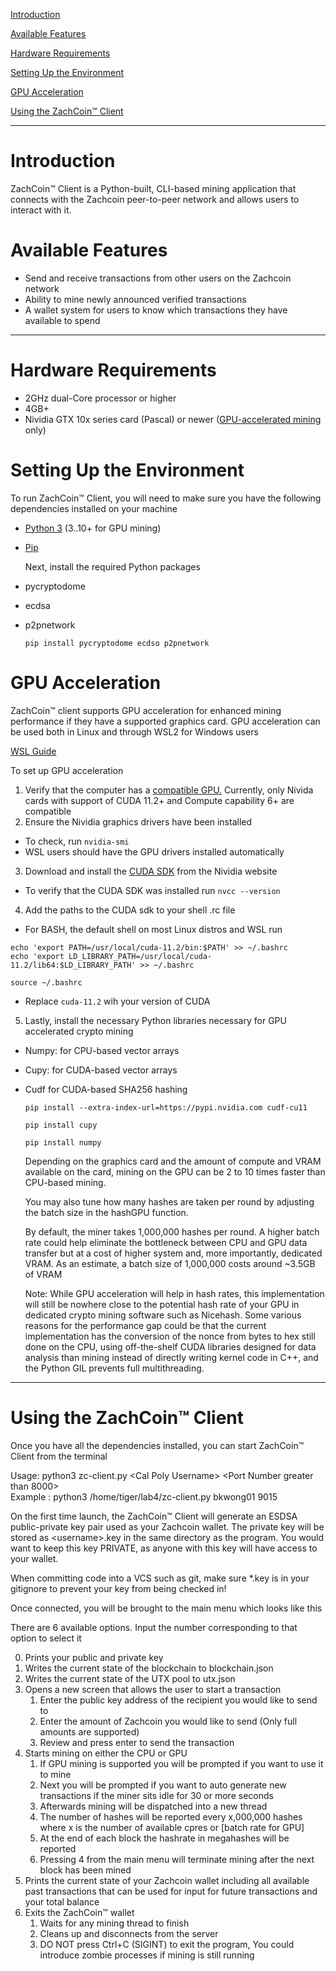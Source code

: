 


[Introduction](#introduction)

[Available Features](#available-features)

[Hardware Requirements](#hardware-requirements)

[Setting Up the Environment](#setting-up-the-environment)

[GPU Acceleration](#gpu-acceleration)

[Using the ZachCoin™ Client](#using-the-zachcoin™-client)

---

# **Introduction** 

ZachCoin™ Client is a Python-built, CLI-based mining application that connects with the Zachcoin peer-to-peer network and allows users to interact with it.

# **Available Features**  

- Send and receive transactions from other users on the Zachcoin network  
- Ability to mine newly announced verified transactions  
- A wallet system for users to know which transactions they have available to spend

---

# **Hardware Requirements** 

- 2GHz dual-Core processor or higher  
- 4GB+  
-  Nividia GTX 10x series card (Pascal) or newer ([GPU-accelerated mining](#gpu-acceleration) only)

# **Setting Up the Environment**

To run ZachCoin™ Client, you will need to make sure you have the following dependencies installed on your machine 

- [Python 3](https://www.python.org/downloads/) (3..10+ for GPU mining)  
- [Pip](https://packaging.python.org/en/latest/tutorials/installing-packages/) 


  Next, install the required Python packages 


- pycryptodome  
- ecdsa  
- p2pnetwork


  `pip install pycryptodome ecdso p2pnetwork`


# **GPU Acceleration**  

ZachCoin™ client supports GPU acceleration for enhanced mining performance if they have a supported graphics card. GPU acceleration can be used both in Linux and through WSL2 for Windows users

[WSL Guide](https://docs.nvidia.com/cuda/wsl-user-guide/index.html) 

 To set up GPU acceleration 

1. Verify that the computer has a [compatible GPU.](https://en.wikipedia.org/wiki/CUDA#GPUs_supported)  Currently, only Nivida cards with support of CUDA 11.2+ and Compute capability 6+ are compatible   
2. Ensure the Nividia graphics drivers have been installed   
- To check, run `nvidia-smi`  
- WSL users should have the GPU drivers installed automatically   
3.  Download and install the [CUDA SDK](https://developer.nvidia.com/cuda-11.2.0-download-archive) from the Nividia website  
- To verify that the CUDA SDK was installed run `nvcc --version`  
4. Add the paths to the CUDA sdk to your shell .rc file  
- For BASH, the default shell on most Linux distros and WSL run 
```
echo 'export PATH=/usr/local/cuda-11.2/bin:$PATH' >> ~/.bashrc
echo 'export LD_LIBRARY_PATH=/usr/local/cuda-11.2/lib64:$LD_LIBRARY_PATH' >> ~/.bashrc

source ~/.bashrc
```

- Replace `cuda-11.2` wih your version of CUDA

5. Lastly, install the necessary Python libraries necessary for GPU accelerated crypto mining   
- Numpy:  for CPU-based vector arrays  
- Cupy: for CUDA-based vector arrays   
- Cudf for CUDA-based SHA256 hashing 


  `pip install --extra-index-url=https://pypi.nvidia.com cudf-cu11`

  `pip install cupy`

  `pip install numpy`


  Depending on the graphics card and the amount of compute and VRAM available on the card, mining on the GPU can be 2 to 10 times faster than CPU-based mining.  


  You may also tune how many hashes are taken per round by adjusting the batch size in the hashGPU function.  


  By default, the miner takes 1,000,000 hashes per round.   A higher batch rate could help eliminate the bottleneck between CPU and GPU data transfer but at a cost of higher system and, more importantly, dedicated VRAM.  As an estimate, a batch size of 1,000,000 costs around \~3.5GB of VRAM 


  Note: While GPU acceleration will help in hash rates, this implementation will still be nowhere close to the potential hash rate of your GPU in dedicated crypto mining software such as Nicehash. Some various reasons for the performance gap could be that the current implementation has the conversion of the nonce from bytes to hex still done on the CPU, using off-the-shelf CUDA libraries designed for data analysis than mining instead of directly writing kernel code in C++,  and the Python GIL prevents full multithreading.

---

# **Using the ZachCoin™ Client**

Once you have all the dependencies installed, you can start  ZachCoin™ Client from the terminal

Usage: python3 zc-client.py \<Cal Poly Username\> \<Port Number greater than 8000\>  
Example : python3 /home/tiger/lab4/zc-client.py bkwong01 9015

On the first time launch, the ZachCoin™ Client will generate an ESDSA public-private key pair used as your Zachcoin wallet. The private key will be stored as \<username\>.key in the same directory as the program.  You would want to keep this key PRIVATE, as anyone with this key will have access to your wallet.  

When committing code into a VCS such as git, make sure \*.key is in your gitignore to prevent your key from being checked in\!

Once connected, you will be brought to the main menu which looks like this

There are 6 available options.  Input the number corresponding to that option to select it 

0. Prints your public and private key  
1. Writes the current state of the blockchain to  blockchain.json  
2. Writes the current state of the UTX pool to utx.json  
3. Opens a new screen that allows the user to start a transaction   
   1. Enter the public key address of the recipient you would like to send to  
   2. Enter the amount of Zachcoin you would like to send (Only full amounts are supported)  
   3. Review and press enter to send the transaction   
4. Starts mining on either the CPU or GPU   
   1. If GPU mining is supported you will be prompted if you want to use it to mine  
   2. Next you will be prompted if you want to auto generate new transactions if the miner sits idle for 30 or more seconds   
   3. Afterwards mining will be dispatched into a new thread  
   4. The number of hashes will be reported every x,000,000 hashes where x is the number of available cpres or \[batch rate for GPU\]  
   5. At the end of each block the hashrate in megahashes will be reported   
   6. Pressing 4 from the main menu will terminate mining after the next block has been mined  
5. Prints the current state of your Zachcoin wallet including all available past transactions that can be used for input for future transactions and your total balance   
6. Exits the ZachCoin™ wallet  
   1. Waits for any mining thread to finish   
   2. Cleans up and disconnects from the server  
   3. DO NOT press Ctrl+C (SIGINT)  to exit the program, You could introduce zombie processes if mining is still running 
